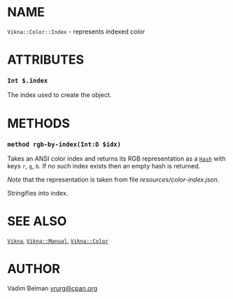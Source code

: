 NAME
====



`Vikna::Color::Index` - represents indexed color

ATTRIBUTES
==========



### `Int $.index`

The index used to create the object.

METHODS
=======



### `method rgb-by-index(Int:D $idx)`

Takes an ANSI color index and returns its RGB representation as a [`Hash`](https://docs.raku.org/type/Hash) with keys `r`, `g`, `b`. If no such index exists then an empty hash is returned.

*Note* that the representation is taken from file *resources/color-index.json*.

Stringifies into index.

SEE ALSO
========

[`Vikna`](https://github.com/vrurg/raku-Vikna/blob/v0.0.1/docs/md/Vikna.md), [`Vikna::Manual`](https://github.com/vrurg/raku-Vikna/blob/v0.0.1/docs/md/Vikna/Manual.md), [`Vikna::Color`](https://github.com/vrurg/raku-Vikna/blob/v0.0.1/docs/md/Vikna/Color.md)

AUTHOR
======

Vadim Belman <vrurg@cpan.org>

